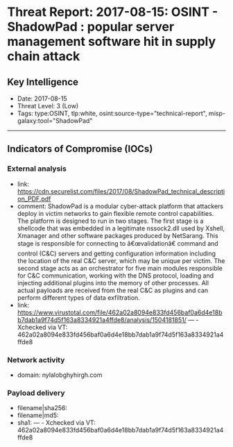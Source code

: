 # Threat Report: 2017-08-15: OSINT - ShadowPad :  popular server management software hit in supply chain attack


## Key Intelligence
* Date: 2017-08-15
* Threat Level: 3 (Low)
* Tags: type:OSINT, tlp:white, osint:source-type="technical-report", misp-galaxy:tool="ShadowPad"

---

## Indicators of Compromise (IOCs)
### External analysis
* link: https://cdn.securelist.com/files/2017/08/ShadowPad_technical_description_PDF.pdf
* comment: ShadowPad is a modular cyber-attack platform that attackers deploy in victim networks to gain flexible remote control capabilities. The platform is designed to run in two stages. The first stage is a shellcode that was embedded in a legitimate nssock2.dll used by Xshell, Xmanager and other software packages produced by NetSarang. This stage is responsible for connecting to â€œvalidationâ€ command and control (C&C) servers and getting configuration information including the location of the real C&C server, which may be unique per victim. The second stage acts as an orchestrator for five main modules responsible for C&C communication, working with the DNS protocol, loading and injecting additional plugins into the memory of other processes.
All actual payloads are received from the real C&C as plugins and can perform different types of data exfiltration.
* link: https://www.virustotal.com/file/462a02a8094e833fd456baf0a6d4e18bb7dab1a9f74d5f163a8334921a4ffde8/analysis/1504181851/ — - Xchecked via VT: 462a02a8094e833fd456baf0a6d4e18bb7dab1a9f74d5f163a8334921a4ffde8

### Network activity
* domain: nylalobghyhirgh.com

### Payload delivery
* filename|sha256: <sha256>
* filename|md5: <md5>
* sha1: <sha1> — - Xchecked via VT: 462a02a8094e833fd456baf0a6d4e18bb7dab1a9f74d5f163a8334921a4ffde8
